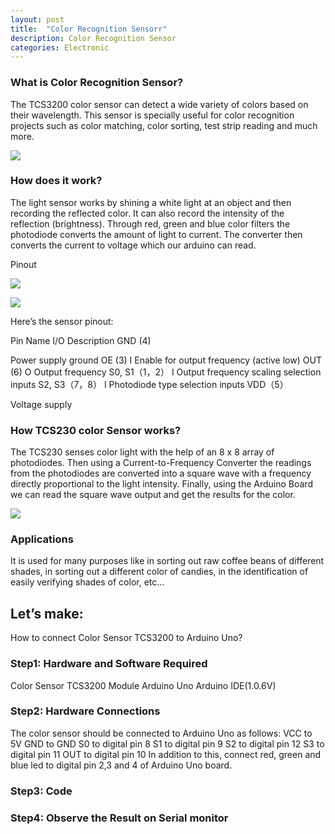 ```yaml
---
layout: post
title:  "Color Recognition Sensorr"
description: Color Recognition Sensor
categories: Electronic
---
```

 



### What is Color Recognition Sensor?
The TCS3200 color sensor can detect a wide variety of colors based on their wavelength. This sensor is specially useful for color recognition projects such as color matching, color sorting, test strip reading and much more.

![]({{site.baseurl}}/images/Electronic/chp16/1.jpg)

### How does it work?
The light sensor works by shining a white light at an object and then recording the reflected color. It can also record the intensity of the reflection (brightness). Through red, green and blue color filters the photodiode converts the amount of light to current. The converter then converts the current to voltage which our arduino can read.

Pinout

![]({{site.baseurl}}/images/Electronic/chp16/2.jpg)

![]({{site.baseurl}}/images/Electronic/chp16/3.jpg)

 
Here’s the sensor pinout:                		

Pin Name
I/O
Description
GND (4)


Power supply ground
OE (3)
I
Enable for output frequency (active low)
OUT (6)
O
Output frequency 
S0, S1（1，2）
I
Output frequency scaling selection inputs
S2, S3（7，8）
I
Photodiode type selection inputs
VDD（5）


Voltage supply




### How TCS230 color Sensor works?
The TCS230 senses color light with the help of an 8 x 8 array of photodiodes. Then using a Current-to-Frequency Converter the readings from the photodiodes are converted into a square wave with a frequency directly proportional to the light intensity. Finally, using the Arduino Board we can read the square wave output and get the results for the color.
 
![]({{site.baseurl}}/images/Electronic/chp16/4.png)

### Applications
It is used for many purposes like in sorting out raw coffee beans of different shades, in sorting out a different color of candies, in the identification of easily verifying shades of color, etc…
 
## Let’s make:
How to connect Color Sensor TCS3200 to Arduino Uno?
### Step1: Hardware and Software Required
Color Sensor TCS3200 Module
Arduino Uno
Arduino IDE(1.0.6V)
 
### Step2: Hardware Connections
The color sensor should be connected to Arduino Uno as follows:
VCC to 5V
GND to GND
S0 to digital pin 8
S1 to digital pin 9
S2 to digital pin 12
S3 to digital pin 11
OUT to digital pin 10
In addition to this, connect red, green and blue led to digital pin 2,3 and 4 of Arduino Uno board.

### Step3: Code

<script src="https://gist.github.com/saylitechno/33daefe160dd549c4d06c9c9167d8c23.js"></script>

### Step4: Observe the Result on Serial monitor


